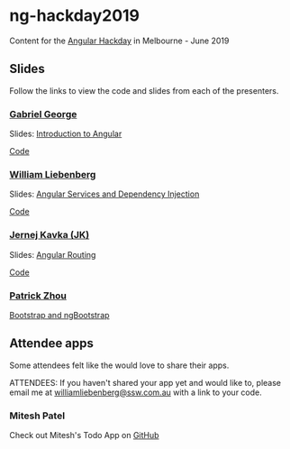 # ng-hackday2019

Content for the [Angular Hackday](http://angularhackday.com/) in Melbourne - June 2019

## Slides

Follow the links to view the code and slides from each of the presenters.

### [Gabriel George](https://twitter.com/geo_ge)

Slides: [Introduction to Angular](https://speakerdeck.com/gabrielgeorge/angular-hackday-melbourne-2019-introduction-to-angular)

[Code](https://github.com/gabrielgeorge/ng-hackday2019)

### [William Liebenberg](https://twitter.com/William_DotNet)

Slides: [Angular Services and Dependency Injection](https://www.slideshare.net/WilliamLiebenberg/angular-8-services-and-dependency-injection-william-liebenberg)

[Code](https://github.com/william-liebenberg/ng-hackday2019)

### [Jernej Kavka (JK)](https://twitter.com/jernej_kavka)

Slides: [Angular Routing](https://www.slideshare.net/JernejKavka/angular-routing-angular-hack-day-melbourne-2019)

[Code](https://github.com/jernejk/AngularServices-Routing)

### [Patrick Zhou](https://twitter.com/paladinapay)

[Bootstrap and ngBootstrap](https://www.slideshare.net/PatrickZhao12/angular-bootstrapintro)

## Attendee apps

Some attendees felt like the would love to share their apps.

ATTENDEES: If you haven't shared your app yet and would like to, please email me at [williamliebenberg@ssw.com.au](mailto:williamliebenberg@ssw.com.au) with a link to your code.

### Mitesh Patel

Check out Mitesh's Todo App on [GitHub](https://github.com/Mitesh1711/angular-hackday-toDo.git)
